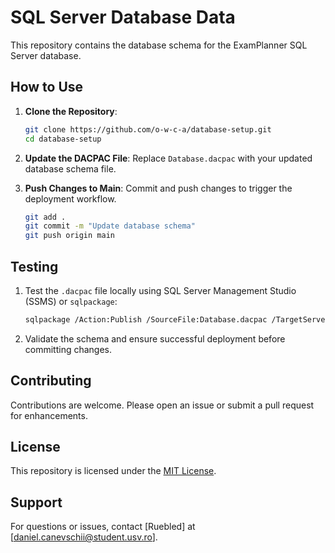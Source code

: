 # SQL Server Database Data

This repository contains the database schema for the ExamPlanner SQL Server database.

## How to Use

1. **Clone the Repository**:
   ```bash
   git clone https://github.com/o-w-c-a/database-setup.git
   cd database-setup
   ```

2. **Update the DACPAC File**:
   Replace `Database.dacpac` with your updated database schema file.

3. **Push Changes to Main**:
   Commit and push changes to trigger the deployment workflow.
   ```bash
   git add .
   git commit -m "Update database schema"
   git push origin main
   ```

## Testing

1. Test the `.dacpac` file locally using SQL Server Management Studio (SSMS) or `sqlpackage`:
   ```bash
   sqlpackage /Action:Publish /SourceFile:Database.dacpac /TargetServerName:<ServerName> /TargetDatabaseName:<DatabaseName>
   ```

2. Validate the schema and ensure successful deployment before committing changes.

## Contributing

Contributions are welcome. Please open an issue or submit a pull request for enhancements.

## License

This repository is licensed under the [MIT License](LICENSE).

## Support

For questions or issues, contact [Ruebled] at [daniel.canevschii@student.usv.ro].
